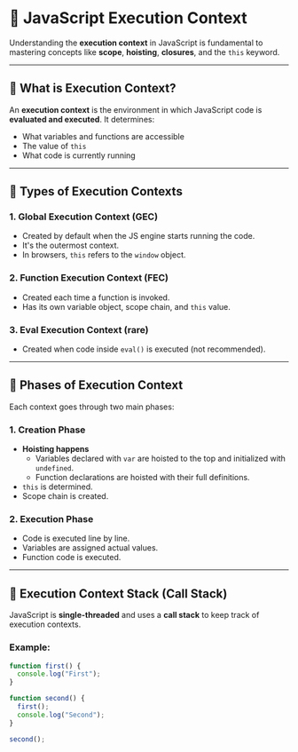 # 📘 JavaScript Execution Context

Understanding the **execution context** in JavaScript is fundamental to mastering concepts like **scope**, **hoisting**, **closures**, and the `this` keyword.

---

## 📌 What is Execution Context?

An **execution context** is the environment in which JavaScript code is **evaluated and executed**. It determines:

- What variables and functions are accessible
- The value of `this`
- What code is currently running

---

## 🧱 Types of Execution Contexts

### 1. Global Execution Context (GEC)

- Created by default when the JS engine starts running the code.
- It's the outermost context.
- In browsers, `this` refers to the `window` object.

### 2. Function Execution Context (FEC)

- Created each time a function is invoked.
- Has its own variable object, scope chain, and `this` value.

### 3. Eval Execution Context (rare)

- Created when code inside `eval()` is executed (not recommended).

---

## 🔄 Phases of Execution Context

Each context goes through two main phases:

### 1. Creation Phase

- **Hoisting happens**
  - Variables declared with `var` are hoisted to the top and initialized with `undefined`.
  - Function declarations are hoisted with their full definitions.
- `this` is determined.
- Scope chain is created.

### 2. Execution Phase

- Code is executed line by line.
- Variables are assigned actual values.
- Function code is executed.

---

## 🧵 Execution Context Stack (Call Stack)

JavaScript is **single-threaded** and uses a **call stack** to keep track of execution contexts.

### Example:

```js
function first() {
  console.log("First");
}

function second() {
  first();
  console.log("Second");
}

second();
```

